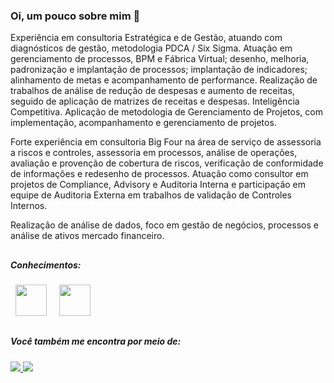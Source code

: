 ### Oi, um pouco sobre mim 👋
Experiência em consultoria Estratégica e de Gestão, atuando com diagnósticos de gestão, metodologia PDCA / Six Sigma. Atuação em gerenciamento de processos, BPM e Fábrica Virtual; desenho, melhoria, padronização e implantação de processos; implantação de indicadores; alinhamento de metas e acompanhamento de performance. Realização de trabalhos de análise de redução de despesas e aumento de receitas, seguido de aplicação de matrizes de receitas e despesas. Inteligência Competitiva. Aplicação de metodologia de Gerenciamento de Projetos, com implementação, acompanhamento e gerenciamento de projetos.

Forte experiência em consultoria Big Four na área de serviço de assessoria a riscos e controles, assessoria em processos, análise de operações, avaliação e provenção de cobertura de riscos, verificação de conformidade de informações e redesenho de processos. Atuação como consultor em projetos de Compliance, Advisory e Auditoria Interna e participação em equipe de Auditoria Externa em trabalhos de validação de Controles Internos.

Realização de análise de dados, foco em gestão de negócios, processos e análise de ativos mercado financeiro.  


##

##### Conhecimentos:
<div style="display: inline">
  &nbsp;&nbsp;<img width="50" height="50" src="https://cdn.jsdelivr.net/gh/devicons/devicon/icons/mysql/mysql-plain-wordmark.svg" />&nbsp;&nbsp;
  &nbsp;&nbsp;<img width="50" height="50" src="https://cdn.jsdelivr.net/gh/devicons/devicon/icons/python/python-original-wordmark.svg" />&nbsp;&nbsp;
</div>                    

##

##### Você também me encontra por meio de:

<a href="https://www.linkedin.com/in/igor-abib-a2442622" title ="https://www.linkedin.com/in/igor-abib-a2442622">
  <img src="https://img.shields.io/badge/linkedin-%230077B5.svg?style=for-the-badge&logo=linkedin&logoColor=white" />
</a>
<a href="mailto:igorabib@gmail.com" title = "igorabib@gmail.com">
  <img src="https://img.shields.io/badge/Gmail-D14836?style=for-the-badge&logo=gmail&logoColor=white" />
</a>



  
<!--
**IgorAti/IgorAti** is a ✨ _special_ ✨ repository because its `README.md` (this file) appears on your GitHub profile.

Here are some ideas to get you started:

- 🔭 I’m currently working on ...
- 🌱 I’m currently learning ...
- 👯 I’m looking to collaborate on ...
- 🤔 I’m looking for help with ...
- 💬 Ask me about ...
- 📫 How to reach me: ...
- 😄 Pronouns: ...
- ⚡ Fun fact: ...
-->
